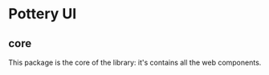 # Pottery UI

## core

This package is the core of the library: it's contains all the web components.
